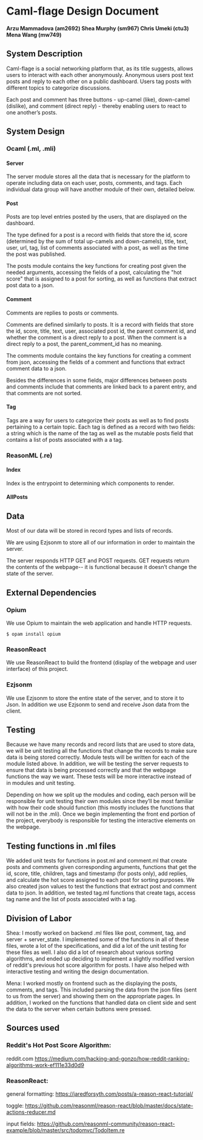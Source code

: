 # Caml-flage Design Document
#### Arzu Mammadova (am2692)  Shea Murphy (sm967) Chris Umeki (ctu3) Mena Wang (mw749)


## System Description
Caml-flage is a social networking platform that, as its title suggests, allows users to interact with each other anonymously. Anonymous users post text posts and reply to each other on a public dashboard. Users tag posts with different topics to categorize discussions. 

Each post and comment has three buttons - up-camel (like), down-camel (dislike), and comment (direct reply) - thereby enabling users to react to one another’s posts. 

## System Design

### Ocaml (.ml, .mli)

#### Server
The server module stores all the data that is necessary for the platform to operate including data on each user, posts, comments, and tags. Each individual data group will have another module of their own, detailed below. 


#### Post
Posts are top level entries posted by the users, that are displayed on the dashboard.

The type defined for a post is a record with fields that store the id, score (determined by the sum of total up-camels and down-camels), title, text, user, url, tag, list of comments associated with a post, as well as the time the post was published. 

The posts module contains the key functions for creating post given the needed arguments, accessing the fields of a post, calculating the "hot score" that is assigned to a post for sorting, as well as functions that extract post data to a json.

#### Comment
Comments are replies to posts or comments. 

Comments are defined similarly to posts. It is a record with fields that store the id, score, title, text, user, associated post id, the parent comment id, and whether the comment is a direct reply to a post. When the comment is a direct reply to a post, the parent_comment_id has no meaning.

The comments module contains the key functions for creating a comment from json, accessing the fields of a comment and functions that extract comment data to a json.

Besides the differences in some fields, major differences between posts and comments include that comments are linked back to a parent entry, and that comments are not sorted.

#### Tag
Tags are a way for users to categorize their posts as well as to find posts pertaining to a certain topic. Each tag is defined as a record with two fields: a string which is the name of the tag as well as the mutable posts field that contains a list of posts associated with a a tag.

### ReasonML (.re)

#### Index
Index is the entrypoint to determining which components to render.

#### AllPosts
 

## Data

Most of our data will be stored in record types and lists of records.

We are using Ezjsonm to store all of our information in order to maintain the server. 

The server responds HTTP GET and POST requests. GET requests return the contents of the webpage-- it is functional because it doesn’t change the state of the server.

## External Dependencies

### Opium
We use Opium to maintain the web application and handle HTTP requests.

```
$ opam install opium
```

### ReasonReact
We use ReasonReact to build the frontend (display of the webpage and user interface) of this project.

### Ezjsonm
We use Ezjsonm to store the entire state of the server, and to store it to Json. In addition we use Ezjsonm to send and receive Json data from the client.

## Testing

Because we have many records and record lists that are used to store data, we will be unit testing all the functions that change the records to make sure data is being stored correctly. Module tests will be written for each of the module listed above. In addition, we will be testing the server requests to ensure that data is being processed correctly and that the webpage functions the way we want. These tests will be more interactive instead of in modules and unit testing. 

Depending on how we split up the modules and coding, each person will be responsible for unit testing their own modules since they’ll be most familiar with how their code should function (this mostly includes the functions that will not be in the .mli). Once we begin implementing the front end portion of the project, everybody is responsible for testing the interactive elements on the webpage. 

## Testing functions in .ml files 

We added unit tests for functions in post.ml and comment.ml that create posts and comments given corresponding arguments, functions that get the id, score, title, children, tags and timestamp (for posts only), add replies, and calculate the hot score assigned to each post for sorting purposes. We also created json values to test the functions that extract post and comment data to json. In addition, we tested tag.ml functions that create tags, access tag name and the list of posts associated with a tag. 



## Division of Labor

Shea: I mostly worked on backend .ml files like post, comment, tag, and server + server_state. I implemented some of the functions in all of these files, wrote a lot of the specifications, and did a lot of the unit testing for these files as well. I also did a lot of research about various sorting algorithms, and ended up deciding to implement a slightly modified version of reddit's previous hot score algorithm for posts. I have also helped with interactive testing and writing the design documentation. 

Mena: I worked mostly on frontend such as the displaying the posts, comments, and tags. This included parsing the data from the json files (sent to us from the server) and showing them on the appropriate pages. In addition, I worked on the functions that handled data on client side and sent the data to the server when certain buttons were pressed. 


## Sources used

### Reddit's Hot Post Score Algorithm:
reddit.com
https://medium.com/hacking-and-gonzo/how-reddit-ranking-algorithms-work-ef111e33d0d9

### ReasonReact:
general formatting:
https://jaredforsyth.com/posts/a-reason-react-tutorial/

toggle:
https://github.com/reasonml/reason-react/blob/master/docs/state-actions-reducer.md

input fields: 
https://github.com/reasonml-community/reason-react-example/blob/master/src/todomvc/TodoItem.re



